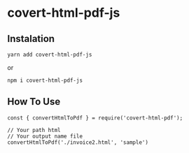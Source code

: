 # covert-html-pdf-js

## Instalation

`yarn add covert-html-pdf-js`

or

`npm i covert-html-pdf-js`

## How To Use

```
const { convertHtmlToPdf } = require('covert-html-pdf');

// Your path html
// Your output name file
convertHtmlToPdf('./invoice2.html', 'sample')
```
